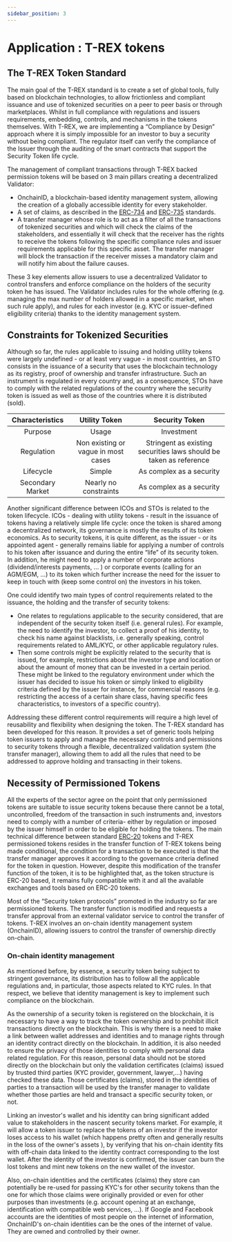 ```yaml
---
sidebar_position: 3
---
```


# Application : T-REX tokens

## The T-REX Token Standard

The main goal of the T-REX standard is to create a set of global tools, fully based on blockchain technologies, to allow frictionless and compliant issuance and use of tokenized securities on a peer to peer basis or through marketplaces. Whilst in full compliance with regulations and issuers requirements, embedding, controls, and mechanisms in the tokens themselves. With T-REX, we are implementing a “Compliance by Design” approach where it is simply impossible for an investor to buy a security without being compliant. The regulator itself can verify the compliance of the Issuer through the auditing of the smart contracts that support the Security Token life cycle.

The management of compliant transactions through T-REX backed permission tokens will be based on 3 main pillars creating a decentralized Validator: 

- OnchainID, a blockchain-based identity management system, allowing the creation of a globally accessible identity for every stakeholder. 
- A set of claims, as described in the [ERC-734](https://github.com/ethereum/EIPs/issues/734) and 
[ERC-735](https://github.com/ethereum/EIPs/issues/735) standards.
- A transfer manager whose role is to act as a filter of all the transactions of tokenized securities and which will check the claims of the stakeholders, and essentially it will check that the receiver has the rights to receive the tokens following the specific compliance rules and issuer requirements applicable for this specific asset. The transfer manager will block the transaction if the receiver misses a mandatory claim and will notify him about the failure causes. 

These 3 key elements allow issuers to use a decentralized Validator to control transfers and enforce compliance on the holders of the security token he has issued. The Validator includes rules for the whole offering (e.g. managing the max number of holders allowed in a specific market, when such rule apply), and rules for each investor (e.g. KYC or issuer-defined eligibility criteria) thanks to the identity management system.

## Constraints for Tokenized Securities

Although so far, the rules applicable to issuing and holding utility tokens were largely undefined - or at least very vague - in most countries, an STO consists in the issuance of a security that uses the blockchain technology as its registry, proof of ownership and transfer infrastructure. Such an instrument is regulated in every country and, as a consequence, STOs have to comply with the related regulations of the country where the security token is issued as well as those of the countries where it is distributed (sold). 

Characteristics | Utility Token | Security Token
:---: | :---: | :---:
Purpose | Usage | Investment
Regulation | Non existing or vague in most cases | Stringent as existing securities laws should be taken as reference
Lifecycle | Simple | As complex as a security
Secondary Market | Nearly no constraints | As complex as a security

Another significant difference between ICOs and STOs is related to the token lifecycle. ICOs - dealing with utility tokens - result in the
issuance of tokens having a relatively simple life cycle: once the token is shared among a decentralized network, its governance is mostly 
the results of its token economics. As to security tokens, it is quite different, as the issuer - or its appointed agent - generally remains liable for applying a number of controls to his token after issuance and during the entire “life” of its security token. In 
addition, he might need to apply a number of corporate actions (dividend/interests payments, … ) or corporate events (calling for an 
AGM/EGM, …) to its token which further increase the need for the issuer to keep in touch with (keep some control on) the investors in his 
token.

One could identify two main types of control requirements related to the issuance, the holding and the transfer of security tokens:
- One relates to regulations applicable to the security considered, that are independent of the security token itself (i.e. general rules). For example, the need to identify the investor, to collect a proof of his identity, to check his name against blacklists, i.e. generally speaking, control requirements related to AML/KYC, or other applicable regulatory rules.
- Then some controls might be explicitly related to the security that is issued, for example, restrictions about the investor type and 
location or about the amount of money that can be invested in a certain period. These might be linked to the regulatory environment under 
which the issuer has decided to issue his token or simply linked to eligibility criteria defined by the issuer for instance, for 
commercial reasons (e.g. restricting the access of a certain share class, having specific fees characteristics, to investors of a specific 
country).

Addressing these different control requirements will require a high level of reusability and flexibility when designing the token. 
The T-REX standard has been developed for this reason. It  provides a set of generic tools helping token issuers to apply and manage the 
necessary controls and permissions to security tokens through a flexible, decentralized validation system (the transfer manager), allowing 
them to add all the rules that need to be addressed to approve holding and transacting in their tokens.

## Necessity of Permissioned Tokens

All the experts of the sector agree on the point that only permissioned tokens are suitable to issue security tokens because there cannot be a total, uncontrolled, freedom of the transaction in such instruments and, investors need to comply with a number of criteria- either by regulation or imposed by the issuer himself in order to be eligible for holding the tokens. The main technical difference between standard [ERC-20](https://github.com/ethereum/EIPs/blob/master/EIPS/eip-20.md) tokens and T-REX permissioned tokens resides in the transfer function of T-REX tokens being made conditional,  the condition for a transaction to be executed is that the transfer manager approves it according to the governance criteria defined for the token in question. However, despite this modification of the transfer function of the token, it is to be highlighted that, as the token structure is ERC-20 based, it remains fully compatible with it and all the available exchanges and tools based on ERC-20 tokens. 

Most of the “Security token protocols” promoted in the industry so far are permissioned tokens. The transfer function is modified and requests a transfer approval from an external validator service to control the transfer of tokens. 
T-REX involves an on-chain identity management system (OnchainID), allowing issuers to control the transfer of ownership directly on-chain.

### On-chain identity management

As mentioned before, by essence, a security token being subject to stringent governance, its distribution has to follow all the applicable regulations and, in particular, those aspects related to KYC rules. In that respect, we believe that identity management is key to implement such compliance on the blockchain.

As the ownership of a security token is registered on the blockchain, it is necessary to have a way to track the token ownership and to prohibit illicit transactions directly on the blockchain. This is why there is a need to make a link between wallet addresses and identities and to manage rights through an identity contract directly on the blockchain. In addition, it is also needed to ensure the privacy of those identities to comply with personal data related regulation. For this reason, personal data should not be stored directly on the blockchain but only the validation certificates (claims) issued by trusted third parties (KYC provider, government, lawyer,…) having checked these data. Those certificates (claims), stored in the identities of parties to a transaction will be used by the transfer manager to validate whether those parties are held and transact a specific security token, or not.

Linking an investor's wallet and his identity can bring significant added value to stakeholders in the nascent security tokens market. For example, it will allow a token issuer to replace the tokens of an investor if the investor loses access to his wallet (which happens pretty often and generally results in the loss of the owner's assets ), by verifying that his on-chain identity fits with off-chain data linked to the identity contract corresponding to the lost wallet. After the identity of the investor is confirmed, the issuer can burn the lost tokens and mint new tokens on the new wallet of the investor.

Also, on-chain identities and the certificates (claims) they store can potentially be re-used for passing KYC's for other security tokens than the one for which those claims were originally provided or even for other purposes than investments (e.g. account opening at an exchange, identification with compatible web services, …). If Google and Facebook accounts are the identities of most people on the internet of information, OnchainID's on-chain identities can be the ones of the internet of value. They are owned and controlled by their owner.